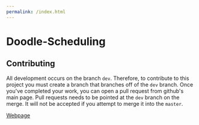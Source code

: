 ```yaml
---
permalink: /index.html
---
```


# Doodle-Scheduling

## Contributing

All development occurs on the branch `dev`. Therefore, to contribute to this project you must create a branch that branches off of the `dev` branch. Once you've completed your work, you can open a pull request from github's main page. Pull requests needs to be pointed at the `dev` branch on the merge. It will not be accepted if you attempt to merge it into the `master`. 

[Webpage](https://rikijaz.github.io/Doodle-Scheduling/ "Doodle Scheduling")
